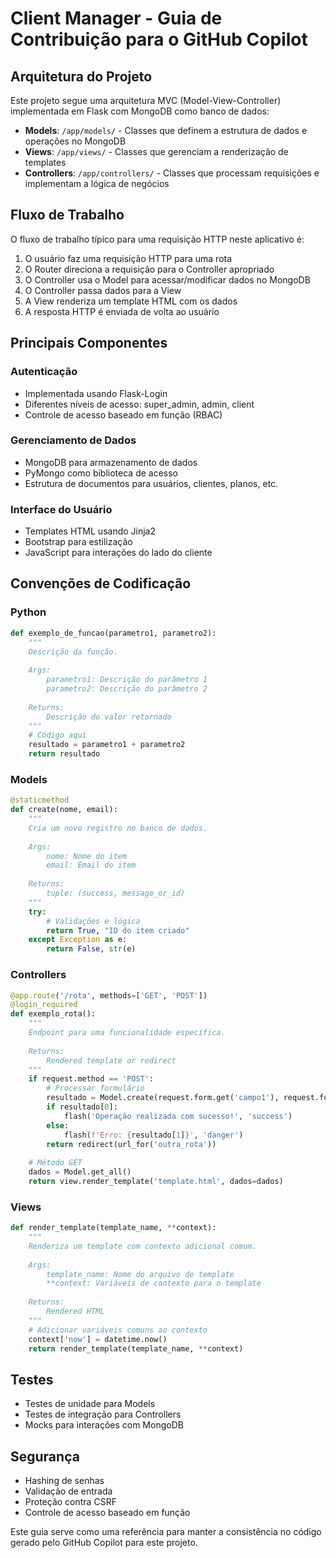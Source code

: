 # Client Manager - Guia de Contribuição para o GitHub Copilot

## Arquitetura do Projeto

Este projeto segue uma arquitetura MVC (Model-View-Controller) implementada em Flask com MongoDB como banco de dados:

- **Models**: `/app/models/` - Classes que definem a estrutura de dados e operações no MongoDB
- **Views**: `/app/views/` - Classes que gerenciam a renderização de templates
- **Controllers**: `/app/controllers/` - Classes que processam requisições e implementam a lógica de negócios

## Fluxo de Trabalho

O fluxo de trabalho típico para uma requisição HTTP neste aplicativo é:

1. O usuário faz uma requisição HTTP para uma rota
2. O Router direciona a requisição para o Controller apropriado
3. O Controller usa o Model para acessar/modificar dados no MongoDB
4. O Controller passa dados para a View
5. A View renderiza um template HTML com os dados
6. A resposta HTTP é enviada de volta ao usuário

## Principais Componentes

### Autenticação

- Implementada usando Flask-Login
- Diferentes níveis de acesso: super_admin, admin, client
- Controle de acesso baseado em função (RBAC)

### Gerenciamento de Dados

- MongoDB para armazenamento de dados
- PyMongo como biblioteca de acesso
- Estrutura de documentos para usuários, clientes, planos, etc.

### Interface do Usuário

- Templates HTML usando Jinja2
- Bootstrap para estilização
- JavaScript para interações do lado do cliente

## Convenções de Codificação

### Python

```python
def exemplo_de_funcao(parametro1, parametro2):
    """
    Descrição da função.
    
    Args:
        parametro1: Descrição do parâmetro 1
        parametro2: Descrição do parâmetro 2
        
    Returns:
        Descrição do valor retornado
    """
    # Código aqui
    resultado = parametro1 + parametro2
    return resultado
```

### Models

```python
@staticmethod
def create(nome, email):
    """
    Cria um novo registro no banco de dados.
    
    Args:
        nome: Nome do item
        email: Email do item
        
    Returns:
        tuple: (success, message_or_id)
    """
    try:
        # Validações e lógica
        return True, "ID do item criado"
    except Exception as e:
        return False, str(e)
```

### Controllers

```python
@app.route('/rota', methods=['GET', 'POST'])
@login_required
def exemplo_rota():
    """
    Endpoint para uma funcionalidade específica.
    
    Returns:
        Rendered template or redirect
    """
    if request.method == 'POST':
        # Processar formulário
        resultado = Model.create(request.form.get('campo1'), request.form.get('campo2'))
        if resultado[0]:
            flash('Operação realizada com sucesso!', 'success')
        else:
            flash(f'Erro: {resultado[1]}', 'danger')
        return redirect(url_for('outra_rota'))
    
    # Método GET
    dados = Model.get_all()
    return view.render_template('template.html', dados=dados)
```

### Views

```python
def render_template(template_name, **context):
    """
    Renderiza um template com contexto adicional comum.
    
    Args:
        template_name: Nome do arquivo de template
        **context: Variáveis de contexto para o template
        
    Returns:
        Rendered HTML
    """
    # Adicionar variáveis comuns ao contexto
    context['now'] = datetime.now()
    return render_template(template_name, **context)
```

## Testes

- Testes de unidade para Models
- Testes de integração para Controllers
- Mocks para interações com MongoDB

## Segurança

- Hashing de senhas
- Validação de entrada
- Proteção contra CSRF
- Controle de acesso baseado em função

Este guia serve como uma referência para manter a consistência no código gerado pelo GitHub Copilot para este projeto.
